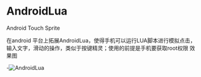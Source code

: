 # AndroidLua
Android Touch Sprite

在android 平台上拓展AndroidLua，使得手机可以运行LUA脚本进行模拟点击，输入文字，滑动的操作，类似于按键精灵；使用的前提是手机要获取root权限
效果图



-![AndroidLua](https://github.com/MHuangXin/AndroidLua/tree/master/captures/IMG_0200.GIF)

